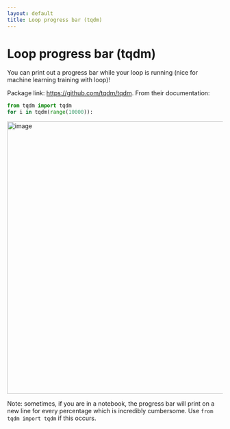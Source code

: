 ```yaml
---
layout: default
title: Loop progress bar (tqdm) 
---
```


# Loop progress bar (tqdm)  

You can print out a progress bar while your loop is running (nice for machine learning training with loop)! 

Package link: https://github.com/tqdm/tqdm. From their documentation: 

```python
from tqdm import tqdm
for i in tqdm(range(10000)):
```

<img width="636" alt="image" src="https://user-images.githubusercontent.com/57341225/155415734-2901601f-e6e1-4dea-ac47-766e0185380d.png">

Note: sometimes, if you are in a notebook, the progress bar will print on a new line for every percentage which is incredibly cumbersome. Use `from tqdm import tqdm` if this occurs. 
